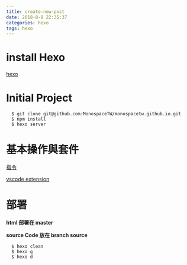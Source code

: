 ```yaml
---
title: create-new-post
date: 2018-8-8 22:35:37
categories: hexo
tags: hexo
---
```


# install Hexo

[hexo](https://hexo.io/zh-tw/docs/)

# Initial Project

```
  $ git clone git@github.com:MonospaceTW/monospacetw.github.io.git
  $ npm install
  $ hexo server
```

# 基本操作與套件

[指令](https://hexo.io/zh-tw/docs/commands)

[vscode extension](https://marketplace.visualstudio.com/items?itemName=codeyu.vscode-hexo)

# 部署

**html 部署在 master**

**source Code 放在 branch source**

```
  $ hexo clean
  $ hexo g
  $ hexo d
```